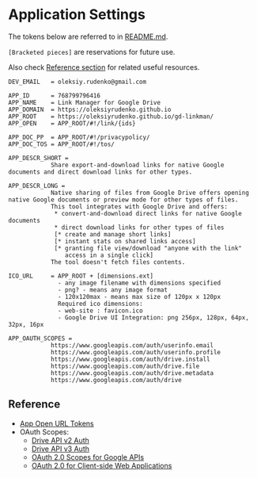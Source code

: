 # Application Settings

The tokens below are referred to in [README.md](README.md).

`[Bracketed pieces]` are reservations for future use.

Also check [Reference section](#reference) for related 
useful resources.

```text
DEV_EMAIL   = oleksiy.rudenko@gmail.com

APP_ID      = 768799796416
APP_NAME    = Link Manager for Google Drive
APP_DOMAIN  = https://oleksiyrudenko.github.io
APP_ROOT    = https://oleksiyrudenko.github.io/gd-linkman/
APP_OPEN    = APP_ROOT/#!/link/{ids}

APP_DOC_PP  = APP_ROOT/#!/privacypolicy/
APP_DOC_TOS = APP_ROOT/#!/tos/

APP_DESCR_SHORT =
            Share export-and-download links for native Google documents and direct download links for other types.

APP_DESCR_LONG =
            Native sharing of files from Google Drive offers opening native Google documents or preview mode for other types of files.
            This tool integrates with Google Drive and offers:
             * convert-and-download direct links for native Google documents
             * direct download links for other types of files
             [* create and manage short links]
             [* instant stats on shared links access]
             [* granting file view/download "anyone with the link" 
                access in a single click]
            The tool doesn't fetch files contents.

ICO_URL     = APP_ROOT + [dimensions.ext]
              - any image filename with dimensions specified
              - png? - means any image format
              - 120x120max - means max size of 120px x 120px
              Required ico dimensions:
              - web-site : favicon.ico
              - Google Drive UI Integration: png 256px, 128px, 64px, 32px, 16px

APP_OAUTH_SCOPES =
            https://www.googleapis.com/auth/userinfo.email
            https://www.googleapis.com/auth/userinfo.profile
            https://www.googleapis.com/auth/drive.install
            https://www.googleapis.com/auth/drive.file
            https://www.googleapis.com/auth/drive.metadata
            https://www.googleapis.com/auth/drive
```

## Reference

 * [App Open URL Tokens](https://developers.google.com/drive/v3/web/enable-sdk#open_url)
 * OAuth Scopes:
   - [Drive API v2 Auth](https://developers.google.com/drive/v2/web/about-auth)
   - [Drive API v3 Auth](https://developers.google.com/drive/v3/web/about-auth)
   - [OAuth 2.0 Scopes for Google APIs](https://developers.google.com/identity/protocols/googlescopes)
   - [OAuth 2.0 for Client-side Web Applications](https://developers.google.com/identity/protocols/OAuth2UserAgent)
 